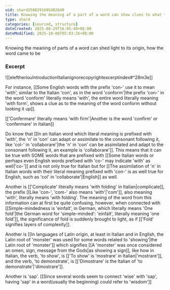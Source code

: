 ```yaml
---
uid: shard2508291605482640
title: Knowing the meaning of a part of a word can show clues to what the rest of the word means
type: shard
categories: [sourced, structure]
dateCreated: 2025-08-29T16:05:48+08:00
dateModified: 2025-10-06T05:03:26+00:00
---
```

Knowing the meaning of parts of a word can shed light to its origin, how the word came to be
### Excerpt
![[eleftheriouIntroductionItalianignorecopyrightexcerptindex#^28m3e]]

For instance, [[Some English words with the prefix 'con-' use it to mean 'with', similar to the Italian 'con', as in the word 'conform'|the prefix 'con-' in the word 'conform' literally means 'with', the entire word literally meaning 'with form', shows a clue as to the meaning of the word conform without looking it up]].

[['Confermare' literally means 'with firm'|Another is the word 'confirm' or 'confermare' in Italian]]

Do know that [[In an Italian word which literal meaning is prefixed with 'with', the 'n' in 'con' can adapt or assimilate to the consonant following it, like 'col-' in 'collaborare'|the 'n' in 'con' can be assimilated and adapt to the consonant following it, an example is 'collaborare']]. This means that it can be true with SOME words that are prefixed with [[Some Italian words or perhaps even English words prefixed with 'co-' may indicate 'with' as well|'co-']] and is not only true for Italian but for [[The assimilation of 'n' in  Italian words with their literal meaning prefixed with 'con-' is as well true for English, such as 'col' in 'collaborate'|English]] as well.
 
Another is [['Complicate' literally means 'with folding' in Italian|complicate]], the prefix [[Like 'con-', 'com-' also means 'with'|'com']], also meaning 'with', literally means 'with folding'. The meaning of the word from this information can at first be quite confusing, however, when connected with [[Simple-mindedness is 'einfalt', in German, which literally means 'One fold'|the German word for 'simple-minded': 'einfalt', literally meaning 'one fold']], the significance of fold is suddenly brought to light, as if [['Fold' signifies layers of complexity]].

Another is [[In languages of Latin origin, at least in Italian and in English, the Latin root of 'monster' was used for some words related to 'showing'|the Latin root of 'monster']] which signifies [[A 'monster' was once considered an omen, sign, message from the Gods|as showing a sign]], like how in Italian, the verb, 'to show', is [['To show' is 'mostrare' in Italian|'mostrare']], and the verb, 'to demonstrate', is [['Dimostrare' is the Italian of 'to demonstrate'|'dimostrare']].

Another is 'sap'. [[Since several words seem to connect 'wise' with 'sap', having 'sap' in a word(usually the beginning) could refer to 'wisdom']]